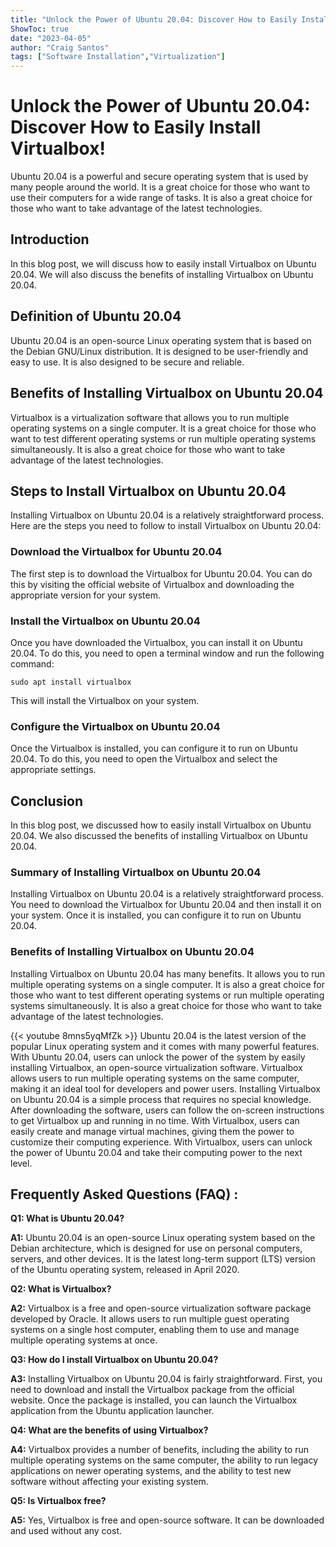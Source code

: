 ```yaml
---
title: "Unlock the Power of Ubuntu 20.04: Discover How to Easily Install Virtualbox!"
ShowToc: true 
date: "2023-04-05"
author: "Craig Santos" 
tags: ["Software Installation","Virtualization"]
---
```

# Unlock the Power of Ubuntu 20.04: Discover How to Easily Install Virtualbox!

Ubuntu 20.04 is a powerful and secure operating system that is used by many people around the world. It is a great choice for those who want to use their computers for a wide range of tasks. It is also a great choice for those who want to take advantage of the latest technologies. 

## Introduction 

In this blog post, we will discuss how to easily install Virtualbox on Ubuntu 20.04. We will also discuss the benefits of installing Virtualbox on Ubuntu 20.04. 

## Definition of Ubuntu 20.04 

Ubuntu 20.04 is an open-source Linux operating system that is based on the Debian GNU/Linux distribution. It is designed to be user-friendly and easy to use. It is also designed to be secure and reliable. 

## Benefits of Installing Virtualbox on Ubuntu 20.04 

Virtualbox is a virtualization software that allows you to run multiple operating systems on a single computer. It is a great choice for those who want to test different operating systems or run multiple operating systems simultaneously. It is also a great choice for those who want to take advantage of the latest technologies. 

## Steps to Install Virtualbox on Ubuntu 20.04 

Installing Virtualbox on Ubuntu 20.04 is a relatively straightforward process. Here are the steps you need to follow to install Virtualbox on Ubuntu 20.04: 

### Download the Virtualbox for Ubuntu 20.04 

The first step is to download the Virtualbox for Ubuntu 20.04. You can do this by visiting the official website of Virtualbox and downloading the appropriate version for your system. 

### Install the Virtualbox on Ubuntu 20.04 

Once you have downloaded the Virtualbox, you can install it on Ubuntu 20.04. To do this, you need to open a terminal window and run the following command: 

`sudo apt install virtualbox` 

This will install the Virtualbox on your system. 

### Configure the Virtualbox on Ubuntu 20.04 

Once the Virtualbox is installed, you can configure it to run on Ubuntu 20.04. To do this, you need to open the Virtualbox and select the appropriate settings. 

## Conclusion 

In this blog post, we discussed how to easily install Virtualbox on Ubuntu 20.04. We also discussed the benefits of installing Virtualbox on Ubuntu 20.04. 

### Summary of Installing Virtualbox on Ubuntu 20.04 

Installing Virtualbox on Ubuntu 20.04 is a relatively straightforward process. You need to download the Virtualbox for Ubuntu 20.04 and then install it on your system. Once it is installed, you can configure it to run on Ubuntu 20.04. 

### Benefits of Installing Virtualbox on Ubuntu 20.04 

Installing Virtualbox on Ubuntu 20.04 has many benefits. It allows you to run multiple operating systems on a single computer. It is also a great choice for those who want to test different operating systems or run multiple operating systems simultaneously. It is also a great choice for those who want to take advantage of the latest technologies.

{{< youtube 8mns5yqMfZk >}} 
Ubuntu 20.04 is the latest version of the popular Linux operating system and it comes with many powerful features. With Ubuntu 20.04, users can unlock the power of the system by easily installing Virtualbox, an open-source virtualization software. Virtualbox allows users to run multiple operating systems on the same computer, making it an ideal tool for developers and power users. Installing Virtualbox on Ubuntu 20.04 is a simple process that requires no special knowledge. After downloading the software, users can follow the on-screen instructions to get Virtualbox up and running in no time. With Virtualbox, users can easily create and manage virtual machines, giving them the power to customize their computing experience. With Virtualbox, users can unlock the power of Ubuntu 20.04 and take their computing power to the next level.

## Frequently Asked Questions (FAQ) :
**Q1: What is Ubuntu 20.04?**

**A1:** Ubuntu 20.04 is an open-source Linux operating system based on the Debian architecture, which is designed for use on personal computers, servers, and other devices. It is the latest long-term support (LTS) version of the Ubuntu operating system, released in April 2020.

**Q2: What is Virtualbox?**

**A2:** Virtualbox is a free and open-source virtualization software package developed by Oracle. It allows users to run multiple guest operating systems on a single host computer, enabling them to use and manage multiple operating systems at once.

**Q3: How do I install Virtualbox on Ubuntu 20.04?**

**A3:** Installing Virtualbox on Ubuntu 20.04 is fairly straightforward. First, you need to download and install the Virtualbox package from the official website. Once the package is installed, you can launch the Virtualbox application from the Ubuntu application launcher.

**Q4: What are the benefits of using Virtualbox?**

**A4:** Virtualbox provides a number of benefits, including the ability to run multiple operating systems on the same computer, the ability to run legacy applications on newer operating systems, and the ability to test new software without affecting your existing system.

**Q5: Is Virtualbox free?**

**A5:** Yes, Virtualbox is free and open-source software. It can be downloaded and used without any cost.





